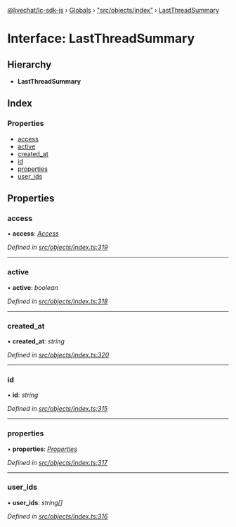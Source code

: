 [@livechat/lc-sdk-js](../README.md) › [Globals](../globals.md) › ["src/objects/index"](../modules/_src_objects_index_.md) › [LastThreadSummary](_src_objects_index_.lastthreadsummary.md)

# Interface: LastThreadSummary

## Hierarchy

* **LastThreadSummary**

## Index

### Properties

* [access](_src_objects_index_.lastthreadsummary.md#access)
* [active](_src_objects_index_.lastthreadsummary.md#active)
* [created_at](_src_objects_index_.lastthreadsummary.md#created_at)
* [id](_src_objects_index_.lastthreadsummary.md#id)
* [properties](_src_objects_index_.lastthreadsummary.md#properties)
* [user_ids](_src_objects_index_.lastthreadsummary.md#user_ids)

## Properties

###  access

• **access**: *[Access](_src_objects_index_.access.md)*

*Defined in [src/objects/index.ts:319](https://github.com/livechat/lc-sdk-js/blob/8143b05/src/objects/index.ts#L319)*

___

###  active

• **active**: *boolean*

*Defined in [src/objects/index.ts:318](https://github.com/livechat/lc-sdk-js/blob/8143b05/src/objects/index.ts#L318)*

___

###  created_at

• **created_at**: *string*

*Defined in [src/objects/index.ts:320](https://github.com/livechat/lc-sdk-js/blob/8143b05/src/objects/index.ts#L320)*

___

###  id

• **id**: *string*

*Defined in [src/objects/index.ts:315](https://github.com/livechat/lc-sdk-js/blob/8143b05/src/objects/index.ts#L315)*

___

###  properties

• **properties**: *[Properties](_src_objects_index_.properties.md)*

*Defined in [src/objects/index.ts:317](https://github.com/livechat/lc-sdk-js/blob/8143b05/src/objects/index.ts#L317)*

___

###  user_ids

• **user_ids**: *string[]*

*Defined in [src/objects/index.ts:316](https://github.com/livechat/lc-sdk-js/blob/8143b05/src/objects/index.ts#L316)*
